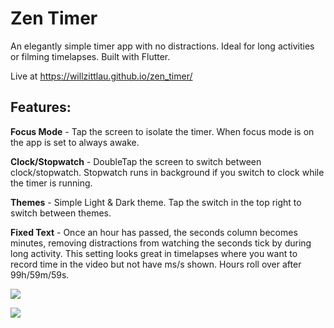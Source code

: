 # Zen Timer

An elegantly simple timer app with no distractions. Ideal for long activities or filming timelapses. Built with Flutter.

Live at https://willzittlau.github.io/zen_timer/
## Features:
<b>Focus Mode</b> - Tap the screen to isolate the timer. When focus mode is on the app is set to always awake.

<b>Clock/Stopwatch</b> - DoubleTap the screen to switch between clock/stopwatch. Stopwatch runs in background if you switch to clock while the timer is running.

<b>Themes</b> - Simple Light & Dark theme. Tap the switch in the top right to switch between themes.

<b>Fixed Text</b> - Once an hour has passed, the seconds column becomes minutes, removing distractions from watching the seconds tick by during long activity. This setting looks great in timelapses where you want to record time in the video but not have ms/s shown. Hours roll over after 99h/59m/59s.

![](https://raw.githubusercontent.com/willzittlau/zen_timer/main/assets/images/focus_mode.gif)

![](https://raw.githubusercontent.com/willzittlau/zen_timer/main/assets/images/light_mode.png)
